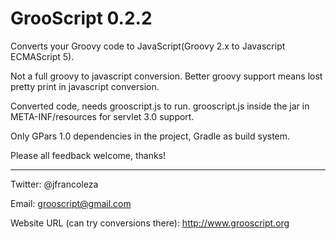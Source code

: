 GrooScript 0.2.2
================

Converts your Groovy code to JavaScript(Groovy 2.x to Javascript ECMAScript 5).

Not a full groovy to javascript conversion. Better groovy support means lost pretty print in javascript conversion.

Converted code, needs grooscript.js to run. grooscript.js inside the jar in META-INF/resources for servlet 3.0 support.

Only GPars 1.0 dependencies in the project, Gradle as build system.

Please all feedback welcome, thanks!

---

Twitter: @jfrancoleza

Email: grooscript@gmail.com

Website URL (can try conversions there): http://www.grooscript.org